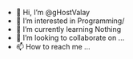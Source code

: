 - 👋 Hi, I’m @gHostValay
- 👀 I’m interested in Programming/
- 🌱 I’m currently learning Nothing
- 💞️ I’m looking to collaborate on ...
- 📫 How to reach me ...

<!---
gHostValay/gHostValay is a ✨ special ✨ repository because its `README.md` (this file) appears on your GitHub profile.
You can click the Preview link to take a look at your changes.
--->
